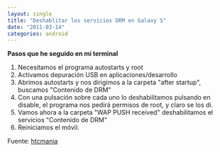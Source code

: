 ```yaml
---
layout: single
title: "Deshablitar los servicios DRM en Galaxy S"
date: "2011-03-14"
categories: android
---
```


**Pasos que he seguido en mi terminal**

1. Necesitamos el programa autostarts y root
2. Activamos depuración USB en aplicaciones/desarrollo
3. Abrimos autostarts y nos dirigimos a la carpeta "after startup", buscamos "Contenido de DRM"
4. Con una pulsación sobre cada uno lo deshabilitamos pulsando en disable, el programa nos pedirá permisos de root, y claro se los di.
5. Vamos ahora a la carpeta "WAP PUSH received" deshabilitamos el servicios "Contenido de DRM"
6. Reiniciamos el móvil.

Fuente: [htcmania](https://www.htcmania.com/showpost.php?p=1539457&postcount=1)
